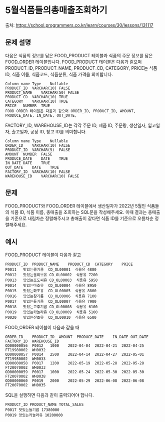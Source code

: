 # 5월식품들의총매출조회하기

출처: https://school.programmers.co.kr/learn/courses/30/lessons/131117

## 문제 설명

다음은 식품의 정보를 담은 FOOD_PRODUCT 테이블과 식품의 주문 정보를 담은 FOOD_ORDER 테이블입니다. FOOD_PRODUCT 테이블은 다음과 같으며 PRODUCT_ID, PRODUCT_NAME, PRODUCT_CD, CATEGORY, PRICE는 식품 ID, 식품 이름, 식품코드, 식품분류, 식품 가격을 의미합니다.

```
Column name	Type	Nullable
PRODUCT_ID	VARCHAR(10)	FALSE
PRODUCT_NAME	VARCHAR(50)	FALSE
PRODUCT_CD	VARCHAR(10)	TRUE
CATEGORY	VARCHAR(10)	TRUE
PRICE	NUMBER	TRUE
FOOD_ORDER 테이블은 다음과 같으며 ORDER_ID, PRODUCT_ID, AMOUNT, PRODUCE_DATE, IN_DATE, OUT_DATE,
```

FACTORY_ID, WAREHOUSE_ID는 각각 주문 ID, 제품 ID, 주문량, 생산일자, 입고일자, 출고일자, 공장 ID, 창고 ID를 의미합니다.

```
Column name	Type	Nullable
ORDER_ID	VARCHAR(10)	FALSE
PRODUCT_ID	VARCHAR(5)	FALSE
AMOUNT	NUMBER	FALSE
PRODUCE_DATE	DATE	TRUE
IN_DATE	DATE	TRUE
OUT_DATE	DATE	TRUE
FACTORY_ID	VARCHAR(10)	FALSE
WAREHOUSE_ID	VARCHAR(10)	FALSE
```

## 문제

FOOD_PRODUCT와 FOOD_ORDER 테이블에서 생산일자가 2022년 5월인 식품들의 식품 ID, 식품 이름, 총매출을 조회하는 SQL문을 작성해주세요. 이때 결과는 총매출을 기준으로 내림차순 정렬해주시고 총매출이 같다면 식품 ID를 기준으로 오름차순 정렬해주세요.

## 예시

FOOD_PRODUCT 테이블이 다음과 같고

```
PRODUCT_ID	PRODUCT_NAME	PRODUCT_CD	CATEGORY	PRICE
P0011	맛있는콩기름	CD_OL00001	식용유	4880
P0012	맛있는올리브유	CD_OL00002	식용유	7200
P0013	맛있는포도씨유	CD_OL00003	식용유	5950
P0014	맛있는마조유	CD_OL00004	식용유	8950
P0015	맛있는화조유	CD_OL00005	식용유	8800
P0016	맛있는참기름	CD_OL00006	식용유	7100
P0017	맛있는들기름	CD_OL00007	식용유	7900
P0018	맛있는고추기름	CD_OL00008	식용유	6100
P0019	맛있는카놀라유	CD_OL00009	식용유	5100
P0020	맛있는산초유	CD_OL00010	식용유	6500
```

FOOD_ORDER 테이블이 다음과 같을 때

```
ORDER_ID	PRODUCT_ID	AMOUNT	PRODUCE_DATE	IN_DATE	OUT_DATE	FACTORY_ID	WAREHOUSE_ID
OD00000056	P0012	1000	2022-04-04	2022-04-21	2022-04-25	FT19980002	WH0032
OD00000057	P0014	2500	2022-04-14	2022-04-27	2022-05-01	FT19980002	WH0033
OD00000058	P0017	1200	2022-05-19	2022-05-28	2022-05-28	FT20070002	WH0033
OD00000059	P0017	1000	2022-05-24	2022-05-30	2022-05-30	FT20070002	WH0038
OD00000060	P0019	2000	2022-05-29	2022-06-08	2022-06-08	FT20070002	WH0035
```

SQL을 실행하면 다음과 같이 출력되어야 합니다.

```
PRODUCT_ID PRODUCT_NAME TOTAL_SALES
P0017 맛있는들기름 17380000
P0019 맛있는카놀라유 10200000
```
